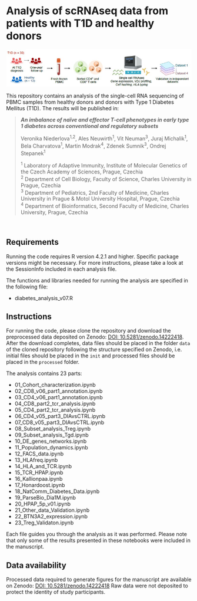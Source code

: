 # Analysis of scRNAseq data from patients with T1D and healthy donors
![Summary of the paper](./pics/dia_workflow.jpg) 

This repository contains an analysis of the single-cell RNA sequencing of PBMC samples from healthy donors and donors with Type 1 Diabetes Mellitus (T1D). The results will be published in:

><b><i>An imbalance of naïve and effector T-cell phenotypes in early type 1 diabetes across conventional and regulatory subsets </b></i>
><p>Veronika Niederlova<sup>1,2</sup>, Ales Neuwirth<sup>1</sup>, Vit Neuman<sup>3</sup>, Juraj Michalik<sup>1</sup>, Bela Charvatova<sup>1</sup>, Martin Modrak<sup>4</sup>, Zdenek Sumnik<sup>3</sup>, Ondrej Stepanek<sup>1</sup>
>
><sup>1</sup> Laboratory of Adaptive Immunity, Institute of Molecular Genetics of the Czech Academy of Sciences, Prague, Czechia  
><sup>2</sup> Department of Cell Biology, Faculty of Science, Charles University in Prague, Czechia  
><sup>3</sup> Department of Pediatrics, 2nd Faculty of Medicine, Charles University in Prague & Motol University Hospital, Prague, Czechia  
><sup>4</sup> Department of Bioinformatics, Second Faculty of Medicine, Charles University, Prague, Czechia  
></sup>
<br/>


## Requirements
Running the code requires R version 4.2.1 and higher. Specific package versions might be necessary. For more instructions, please take a look at the SessionInfo included in each analysis file. 

The functions and libraries needed for running the analysis are specified in the following file:
* diabetes_analysis_v07.R

## Instructions
For running the code, please clone the repository and download the preprocessed data deposited on Zenodo: [DOI: 10.5281/zenodo.14222418](https://zenodo.org/records/14222418). After the download completes, data files should be placed in the folder `data` of the cloned repository following the structure specified on Zenodo, i.e. initial files should be placed in the `init` and processed files should be placed in the `processed` folder.

The analysis contains 23 parts:
* 01_Cohort_characterization.ipynb
* 02_CD8_v06_part1_annotation.ipynb
* 03_CD4_v06_part1_annotation.ipynb
* 04_CD8_part2_tcr_analysis.ipynb
* 05_CD4_part2_tcr_analysis.ipynb
* 06_CD4_v05_part3_DIAvsCTRL.ipynb
* 07_CD8_v05_part3_DIAvsCTRL.ipynb
* 08_Subset_analysis_Treg.ipynb
* 09_Subset_analysis_Tgd.ipynb
* 10_DE_genes_networks.ipynb
* 11_Population_dynamics.ipynb
* 12_FACS_data.ipynb
* 13_HLAfreq.ipynb
* 14_HLA_and_TCR.ipynb
* 15_TCR_HPAP.ipynb
* 16_Kallionpaa.ipynb
* 17_Honardoost.ipynb
* 18_NatComm_Diabetes_Data.ipynb
* 19_ParseBio_Dia1M.ipynb
* 20_HPAP_5p_v01.ipynb
* 21_Other_data_Validation.ipynb
* 22_BTN3A2_expression.ipynb
* 23_Treg_Validaton.ipynb

Each file guides you through the analysis as it was performed. Please note that only some of the results presented in these notebooks were included in the manuscript. 

## Data availability
Processed data required to generate figures for the manuscript are available on Zenodo: 
[DOI: 10.5281/zenodo.14222418](https://zenodo.org/records/14222418) 
Raw data were not deposited to protect the identity of study participants.
